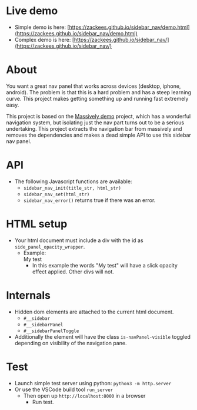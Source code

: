 
# Live demo
  * Simple demo is here: [https://zackees.github.io/sidebar_nav/demo.html](https://zackees.github.io/sidebar_nav/demo.html)
  * Complex demo is here: [https://zackees.github.io/sidebar_nav/](https://zackees.github.io/sidebar_nav/)

# About

You want a great nav panel that works across devices (desktop, iphone, android). The problem is that this is a hard problem and has a steep learning curve. This project makes getting something up and running fast extremely easy.

This project is based on the [Massively demo](https://html5up.net/massively) project, which has a wonderful navigation system, but isolating just the nav part turns out to be a serious undertaking. This project  extracts the navigation bar from massively and removes the dependencies and makes a dead simple API to use this sidebar nav panel.

# API
  * The following Javascript functions are available:
    * `sidebar_nav_init(title_str, html_str)`
    * `sidebar_nav_set(html_str)`
    * `sidebar_nav_error()` returns true if there was an error.

# HTML setup
  * Your html document must include a div with the id as `side_panel_opacity_wrapper`.
    * Example: 	<div id="side_panel_opacity_wrapper">My test</div>
      * In this example the words "My test" will have a slick opacity effect applied. Other divs will not.

# Internals
  * Hidden dom elements are attached to the current html document.
    * `#__sidebar`
	* `#__sidebarPanel`
	* `#__sidebarPanelToggle`
  * Additionally the <body> element will have the class `is-navPanel-visible` toggled depending on visibility of the navigation pane.

# Test
  * Launch simple test server using python: `python3 -m http.server`
  * Or use the VSCode build tool `run_server`
    * Then open up `http://localhost:8000` in a browser
      * Run test.

